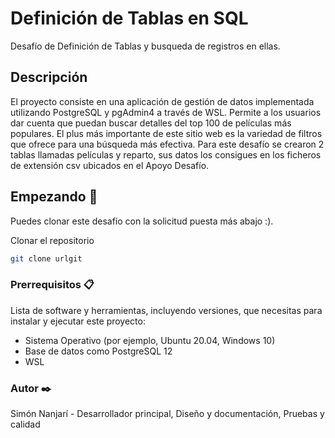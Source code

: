 # Definición de Tablas en SQL

Desafío de Definición de Tablas y busqueda de registros en ellas.

## Descripción

El proyecto consiste en una aplicación de gestión de datos implementada utilizando PostgreSQL y pgAdmin4 a través de WSL. Permite a los usuarios dar cuenta que puedan buscar detalles del top 100 de películas más populares. El plus más importante de este sitio web es la variedad de filtros que ofrece para una búsqueda más efectiva. Para este desafío se crearon 2 tablas llamadas películas y reparto, sus datos los consigues en los ficheros de extensión csv ubicados en el Apoyo Desafío.

## Empezando 🚀

Puedes clonar este desafío con la solicitud puesta más abajo :). 

Clonar el repositorio

```bash
git clone urlgit
```

### Prerrequisitos 📋

Lista de software y herramientas, incluyendo versiones, que necesitas para instalar y ejecutar este proyecto:

- Sistema Operativo (por ejemplo, Ubuntu 20.04, Windows 10)
- Base de datos como PostgreSQL 12
- WSL

### Autor ✒️
Simón Nanjarí - Desarrollador principal, Diseño y documentación, Pruebas y calidad
